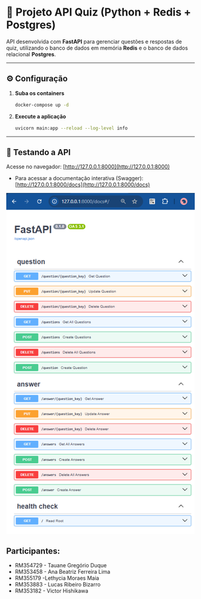 # 🚀 Projeto API Quiz (Python + Redis + Postgres)

API desenvolvida com **FastAPI** para gerenciar questões e respostas de quiz, utilizando o banco de dados em memória **Redis** e o banco de dados relacional **Postgres**.

---

## ⚙️ Configuração

1. **Suba os containers**  
   ```sh
   docker-compose up -d 
   ```

2. **Execute a aplicação**  
   ```sh
   uvicorn main:app --reload --log-level info
   ```

---

## 🧪 Testando a API

Acesse no navegador: [http://127.0.0.1:8000](http://127.0.0.1:8000)

- Para acessar a documentação interativa (Swagger):  
  [http://127.0.0.1:8000/docs](http://127.0.0.1:8000/docs)

![Swagger UI](https://github.com/commithouse/apiQuestionRedis/blob/main/images/image.png?raw=true)

## Participantes:
 - RM354729 - Tauane Gregório Duque
 - RM353458 - Ana Beatriz Ferreira Lima
 - RM355179 -Lethycia Moraes Maia
 - RM353883 - Lucas Ribeiro Bizarro
 - RM353182 - Victor Hishikawa


